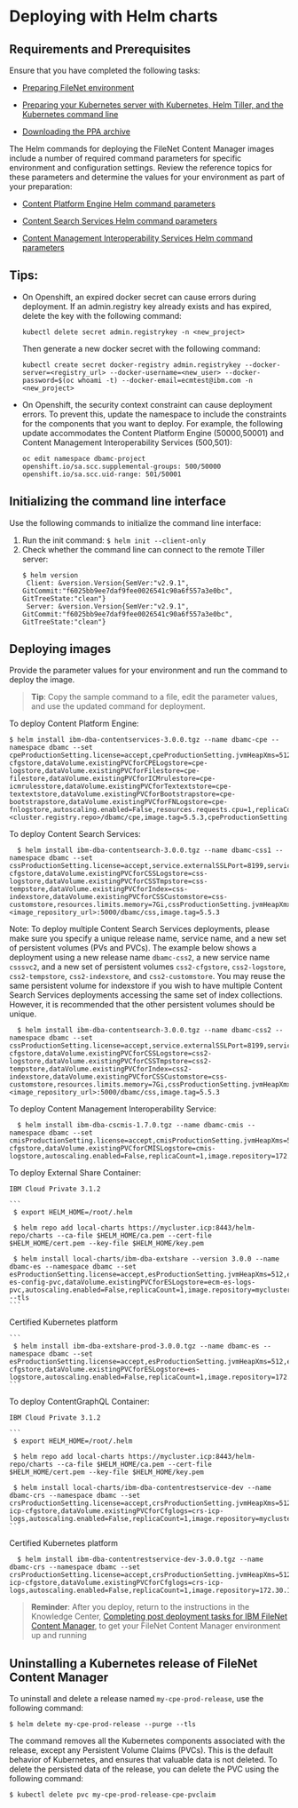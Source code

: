 # Deploying with Helm charts

## Requirements and Prerequisites

Ensure that you have completed the following tasks:

- [Preparing FileNet environment](https://www.ibm.com/support/knowledgecenter/en/SSYHZ8_18.0.x/com.ibm.dba.install/k8s_topics/tsk_prepare_ecmk8s.html)

- [Preparing your Kubernetes server with Kubernetes, Helm Tiller, and the Kubernetes command line](https://www.ibm.com/support/knowledgecenter/en/SSYHZ8_18.0.x/com.ibm.dba.install/k8s_topics/tsk_prepare_env_k8s.html)

- [Downloading the PPA archive](../../README.md)

The Helm commands for deploying the FileNet Content Manager images include a number of required command parameters for specific environment and configuration settings. Review the reference topics for these parameters and determine the values for your environment as part of your preparation:

- [Content Platform Engine Helm command parameters](https://www.ibm.com/support/knowledgecenter/en/SSYHZ8_18.0.x/com.ibm.dba.ref/k8s_topics/ref_cm_cpeparamsk8s_helm.html)

- [Content Search Services Helm command parameters](https://www.ibm.com/support/knowledgecenter/en/SSYHZ8_18.0.x/com.ibm.dba.ref/k8s_topics/ref_cm_cssparamsk8s_helm.html)

- [Content Management Interoperability Services Helm command parameters](https://www.ibm.com/support/knowledgecenter/en/SSYHZ8_18.0.x/com.ibm.dba.ref/k8s_topics/ref_cm_cmisparamsk8s_helm.html)

## Tips: 

- On Openshift, an expired docker secret can cause errors during deployment. If an admin.registry key already exists and has expired, delete the key with the following command:
   ```console
   kubectl delete secret admin.registrykey -n <new_project>
   ```
    Then generate a new docker secret with the following command:
    ```console
   kubectl create secret docker-registry admin.registrykey --docker-server=<registry_url> --docker-username=<new_user> --docker-password=$(oc whoami -t) --docker-email=ecmtest@ibm.com -n <new_project>
   ```

- On Openshift, the security context constraint can cause deployment errors. To prevent this, update the namespace to include the constraints for the components that you want to deploy. For example, the following update accommodates the Content Platform Engine (50000,50001) and Content Management Interoperability Services (500,501):

   ```console
   oc edit namespace dbamc-project
   openshift.io/sa.scc.supplemental-groups: 500/50000
   openshift.io/sa.scc.uid-range: 501/50001 
   ```

## Initializing the command line interface
Use the following commands to initialize the command line interface:
1. Run the init command:
    ```$ helm init --client-only ```
2. Check whether the command line can connect to the remote Tiller server:
   ```console
   $ helm version
    Client: &version.Version{SemVer:"v2.9.1", GitCommit:"f6025bb9ee7daf9fee0026541c90a6f557a3e0bc", GitTreeState:"clean"}
    Server: &version.Version{SemVer:"v2.9.1", GitCommit:"f6025bb9ee7daf9fee0026541c90a6f557a3e0bc", GitTreeState:"clean"}
    ```

## Deploying images
Provide the parameter values for your environment and run the command to deploy the image.
  > **Tip**: Copy the sample command to a file, edit the parameter values, and use the updated command for deployment.

To deploy Content Platform Engine:

   ```console
   $ helm install ibm-dba-contentservices-3.0.0.tgz --name dbamc-cpe --namespace dbamc --set cpeProductionSetting.license=accept,cpeProductionSetting.jvmHeapXms=512,cpeProductionSetting.jvmHeapXmx=1024,cpeProductionSetting.licenseModel=FNCM.CU,dataVolume.existingPVCforCPECfgstore=cpe-cfgstore,dataVolume.existingPVCforCPELogstore=cpe-logstore,dataVolume.existingPVCforFilestore=cpe-filestore,dataVolume.existingPVCforICMrulestore=cpe-icmrulesstore,dataVolume.existingPVCforTextextstore=cpe-textextstore,dataVolume.existingPVCforBootstrapstore=cpe-bootstrapstore,dataVolume.existingPVCforFNLogstore=cpe-fnlogstore,autoscaling.enabled=False,resources.requests.cpu=1,replicaCount=1,image.repository=<cluster.registry.repo>/dbamc/cpe,image.tag=5.5.3,cpeProductionSetting.gcdJNDIName=FNGCDDS,cpeProductionSetting.gcdJNDIXAName=FNGCDDSXA 
   ```

To deploy Content Search Services:

   ```console     
     $ helm install ibm-dba-contentsearch-3.0.0.tgz --name dbamc-css1 --namespace dbamc --set cssProductionSetting.license=accept,service.externalSSLPort=8199,service.name=csssvc1,cssProductionSetting.jvmHeapXmx=3072,dataVolume.existingPVCforCSSCfgstore=css-cfgstore,dataVolume.existingPVCforCSSLogstore=css-logstore,dataVolume.existingPVCforCSSTmpstore=css-tempstore,dataVolume.existingPVCforIndex=css-indexstore,dataVolume.existingPVCforCSSCustomstore=css-customstore,resources.limits.memory=7Gi,cssProductionSetting.jvmHeapXmx=4096,image.repository=<image_repository_url>:5000/dbamc/css,image.tag=5.5.3
   ```     
 
 Note:  To deploy multiple Content Search Services deployments, please make sure you specify a unique release name, service name, and a new set of persistent volumes (PVs and PVCs).  The example below shows a deployment using a new release name `dbamc-css2`, a new service name `csssvc2`, and a new set of persistent volumes `css2-cfgstore`, `css2-logstore`, `css2-tempstore`, `css2-indexstore`, and `css2-customstore`.  You may reuse the same persistent volume for indexstore if you wish to have multiple Content Search Services deployments accessing the same set of index collections.  However, it is recommended that the other persistent volumes should be unique.
 
   ```console     
     $ helm install ibm-dba-contentsearch-3.0.0.tgz --name dbamc-css2 --namespace dbamc --set cssProductionSetting.license=accept,service.externalSSLPort=8199,service.name=csssvc2,cssProductionSetting.jvmHeapXmx=3072,dataVolume.existingPVCforCSSCfgstore=css2-cfgstore,dataVolume.existingPVCforCSSLogstore=css2-logstore,dataVolume.existingPVCforCSSTmpstore=css2-tempstore,dataVolume.existingPVCforIndex=css2-indexstore,dataVolume.existingPVCforCSSCustomstore=css-customstore,resources.limits.memory=7Gi,cssProductionSetting.jvmHeapXmx=4096,image.repository=<image_repository_url>:5000/dbamc/css,image.tag=5.5.3
   ``` 
    
 
 
 To deploy Content Management Interoperability Service:

   ```console
     $ helm install ibm-dba-cscmis-1.7.0.tgz --name dbamc-cmis --namespace dbamc --set cmisProductionSetting.license=accept,cmisProductionSetting.jvmHeapXms=512,cmisProductionSetting.jvmHeapXmx=1024,dataVolume.existingPVCforCMISCfgstore=cmis-cfgstore,dataVolume.existingPVCforCMISLogstore=cmis-logstore,autoscaling.enabled=False,replicaCount=1,image.repository=172.30.1.1:5000/dbamc/cmis,image.tag=3.0.4,cmisProductionSetting.cpeUrl=http://10.0.0.110:9080/wsi/FNCEWS40MTOM 
   ```

To deploy External Share Container:

    
    IBM Cloud Private 3.1.2
    
    ```
     $ export HELM_HOME=/root/.helm
    
     $ helm repo add local-charts https://mycluster.icp:8443/helm-repo/charts --ca-file $HELM_HOME/ca.pem --cert-file $HELM_HOME/cert.pem --key-file $HELM_HOME/key.pem
    
     $ helm install local-charts/ibm-dba-extshare --version 3.0.0 --name dbamc-es --namespace dbamc --set esProductionSetting.license=accept,esProductionSetting.jvmHeapXms=512,esProductionSetting.jvmHeapXmx=1024,dataVolume.existingPVCforESCfgstore=ecm-es-config-pvc,dataVolume.existingPVCforESLogstore=ecm-es-logs-pvc,autoscaling.enabled=False,replicaCount=1,image.repository=mycluster.icp:8500/dbamc/extshare,image.tag=3.0.6,esProductionSetting.esDBType=db2,esProductionSetting.esJNDIDSName=ECMClientDS,esProductionSetting.esSChema=ICNDB,esProductionSetting.esTableSpace=UBI_ICN,esProductionSetting.esAdmin=ceadmin --tls
    ```
   
   Certified Kubernetes platform
   
    ```
     $ helm install ibm-dba-extshare-prod-3.0.0.tgz --name dbamc-es --namespace dbamc --set esProductionSetting.license=accept,esProductionSetting.jvmHeapXms=512,esProductionSetting.jvmHeapXmx=1024,dataVolume.existingPVCforESCfgstore=es-cfgstore,dataVolume.existingPVCforESLogstore=es-logstore,autoscaling.enabled=False,replicaCount=1,image.repository=172.30.1.1:5000/dbamc/extshare,image.tag=3.0.6,esProductionSetting.esDBType=db2,esProductionSetting.esJNDIDSName=ECMClientDS,esProductionSetting.esSChema=ICNDB,esProductionSetting.esTableSpace=ICNDBTS,esProductionSetting.esAdmin=ceadmin
    ```

To deploy ContentGraphQL Container:

    IBM Cloud Private 3.1.2
    
    ```
     $ export HELM_HOME=/root/.helm
    
     $ helm repo add local-charts https://mycluster.icp:8443/helm-repo/charts --ca-file $HELM_HOME/ca.pem --cert-file $HELM_HOME/cert.pem --key-file $HELM_HOME/key.pem

     $ helm install local-charts/ibm-dba-contentrestservice-dev --name dbamc-crs --namespace dbamc --set crsProductionSetting.license=accept,crsProductionSetting.jvmHeapXms=512,crsProductionSetting.jvmHeapXmx=1024,dataVolume.existingPVCforCfgstore=crs-icp-cfgstore,dataVolume.existingPVCforCfglogs=crs-icp-logs,autoscaling.enabled=False,replicaCount=1,image.repository=mycluster.icp:8500/dbamc/crs,image.tag=5.5.3
    ```
   
   Certified Kubernetes platform 

   ```
     $ helm install ibm-dba-contentrestservice-dev-3.0.0.tgz --name dbamc-crs --namespace dbamc --set crsProductionSetting.license=accept,crsProductionSetting.jvmHeapXms=512,crsProductionSetting.jvmHeapXmx=1024,dataVolume.existingPVCforCfgstore=crs-icp-cfgstore,dataVolume.existingPVCforCfglogs=crs-icp-logs,autoscaling.enabled=False,replicaCount=1,image.repository=172.30.1.1:5000/dbamc/crs,image.tag=5.5.3
   ```
> **Reminder**: After you deploy, return to the instructions in the Knowledge Center, [Completing post deployment tasks for IBM FileNet Content Manager](https://www.ibm.com/support/knowledgecenter/en/SSYHZ8_18.0.x/com.ibm.dba.install/k8s_topics/tsk_deploy_postecmdeployk8s.html), to get your FileNet Content Manager environment up and running

## Uninstalling a Kubernetes release of FileNet Content Manager

To uninstall and delete a release named `my-cpe-prod-release`, use the following command:

```console
$ helm delete my-cpe-prod-release --purge --tls
```

The command removes all the Kubernetes components associated with the release, except any Persistent Volume Claims (PVCs).  This is the default behavior of Kubernetes, and ensures that valuable data is not deleted. To delete the persisted data of the release, you can delete the PVC using the following command:

```console
$ kubectl delete pvc my-cpe-prod-release-cpe-pvclaim
